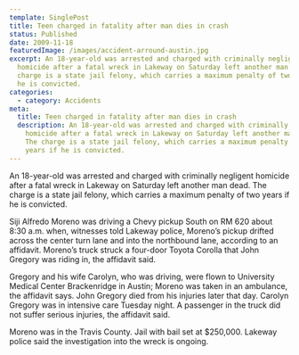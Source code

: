 ```yaml
---
template: SinglePost
title: Teen charged in fatality after man dies in crash
status: Published
date: 2009-11-18
featuredImage: /images/accident-arround-austin.jpg
excerpt: An 18-year-old was arrested and charged with criminally negligent
  homicide after a fatal wreck in Lakeway on Saturday left another man dead. The
  charge is a state jail felony, which carries a maximum penalty of two years if
  he is convicted.
categories:
  - category: Accidents
meta:
  title: Teen charged in fatality after man dies in crash
  description: An 18-year-old was arrested and charged with criminally negligent
    homicide after a fatal wreck in Lakeway on Saturday left another man dead.
    The charge is a state jail felony, which carries a maximum penalty of two
    years if he is convicted.
---
```

<!--StartFragment-->

An 18-year-old was arrested and charged with criminally negligent homicide after a fatal wreck in Lakeway on Saturday left another man dead. The charge is a state jail felony, which carries a maximum penalty of two years if he is convicted.

Siji Alfredo Moreno was driving a Chevy pickup South on RM 620 about 8:30 a.m. when, witnesses told Lakeway police, Moreno’s pickup drifted across the center turn lane and into the northbound lane, according to an affidavit. Moreno’s truck struck a four-door Toyota Corolla that John Gregory was riding in, the affidavit said.

Gregory and his wife Carolyn, who was driving, were flown to University Medical Center Brackenridge in Austin; Moreno was taken in an ambulance, the affidavit says. John Gregory died from his injuries later that day. Carolyn Gregory was in intensive care Tuesday night. A passenger in the truck did not suffer serious injuries, the affidavit said.

Moreno was in the Travis County. Jail with bail set at $250,000. Lakeway police said the investigation into the wreck is ongoing.

<!--EndFragment-->